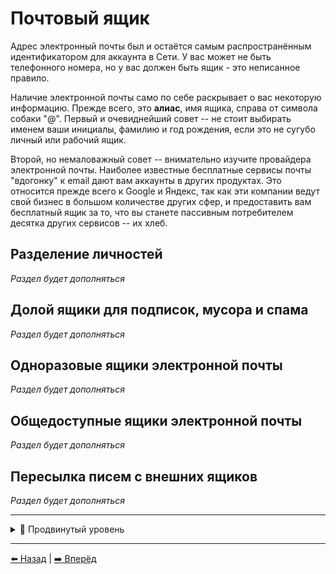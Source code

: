 # Почтовый ящик

Адрес электронный почты был и остаётся самым распространённым идентификатором для аккаунта в Сети. У вас может не быть телефонного номера,
но у вас должен быть ящик - это неписанное правило.

Наличие электронной почты само по себе раскрывает о вас некоторую информацию. Прежде всего, это **алиас**, имя ящика, справа от символа
собаки "@". Первый и очевиднейший совет -- не стоит выбирать именем ваши инициалы, фамилию и год рождения, если это не сугубо личный
или рабочий ящик.

Второй, но немаловажный совет -- внимательно изучите провайдера электронной почты. Наиболее известные бесплатные сервисы почты "вдогонку" к email дают
вам аккаунты в других продуктах. Это относится прежде всего к Google и Яндекс, так как эти компании ведут свой бизнес в большом количестве
других сфер, и предоставить вам бесплатный ящик за то, что вы станете пассивным потребителем десятка других сервисов -- их хлеб.

## Разделение личностей

*Раздел будет дополняться*

## Долой ящики для подписок, мусора и спама

*Раздел будет дополняться*

## Одноразовые ящики электронной почты

*Раздел будет дополняться*

## Общедоступные ящики электронной почты

*Раздел будет дополняться*

## Пересылка писем с внешних ящиков

*Раздел будет дополняться*

---

<details>
  <summary>🥷 Продвинутый уровень</summary>


## Использование личного домена для создания почт под каждый сервис

*Раздел будет дополняться*

</details>

---

[⬅️ Назад](./phone.md) | [➡️ Вперёд](./fio-birthday.md)
